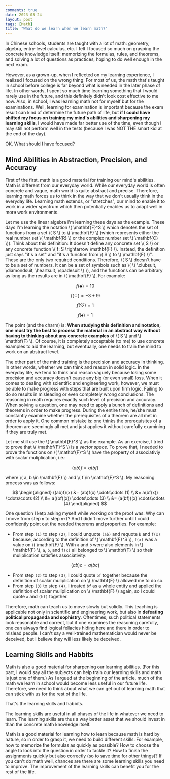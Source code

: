 ```yaml
---
comments: true
date: 2023-03-24
layout: post
tags: [Math]
title: "What do we learn when we learn math?"
---
```


In Chinese schools, students are taught with a lot of math: geometry, algebra, entry-level calculus, etc. I felt I focused so much on grasping the concrete knowledge itself: memorizing the formulas, rules, and theorems, and solving a lot of questions as practices, hoping to do well enough in the next exam.

However, as a grown-up, when I reflected on my learning experience, I realized I focused on the wrong thing: For most of us, the math that's taught in school before college is far beyond what is needed in the later phase of life. In other words, I spent so much time learning something that I would rarely use in the future, and this definitely didn't look cost effective to me now. Also, in school, I was learning math not for myself but for the examinations. Well, learning for examination is important because the exam result can kind of determine the future path of life, but **if I could have shifted my focus on training my mind's abilities and sharpening my learning skills**, I would have made far better use of the time, even though I may still not perform well in the tests (because I was NOT THE smart kid at the end of the day).

OK. What should I have focused?

## Mind Abilities in Abstraction, Precision, and Accuracy

First of the first, math is a good material for training our mind's abilities. Math is different from our everyday world. While our everyday world is often concrete and vague, math world is quite abstract and precise. Therefore, learning math forces us to think in the way that we don't usually think in the everyday life. Learning math extends, or "stretches", our mind to enable it to work in a wider spectrum which then potentially enables us to adapt well in more work environments.

Let me use the linear algebra I'm learning these days as the example. These days I'm learning the notation \\( \mathbf{F}^S \\) which denotes the set of functions from a set \\( S \\) to \\( \mathbf{F} \\) (which represents either the real number set \\( \mathbf{R} \\) or the complex number set \\( \mathbf{C} \\)). Think about this definition: It doesn't define any concrete set \\( S \\) or any concrete function \\( f: S \rightarrow \mathbf{F} \\). Instead, the definition just says "it's a set" and "it's a function from \\( S \\) to \\( \mathbf{F} \\)". These are the only two required conditions. Therefore, \\( S \\) doesn't have to be a set of numbers. It can be a set of symbols such as \\( \\{ \clubsuit, \diamondsuit, \heartsuit, \spadesuit \\} \\), and the functions can be arbitrary as long as the results are in \\( \mathbf{F} \\). For example:

$$ f(\clubsuit) = 10 $$

$$ f(\diamondsuit) = -3 + 9i $$

$$ f(\heartsuit) = 1 $$

$$ f(\spadesuit) = 1 $$

The point (and the charm) is: **When studying this definition and notation, one must try the best to process the material in an abstract way without having to thinking about any concrete examples** of \\( S \\) and \\( \mathbf{F} \\). Of course, it is completely acceptable (to me) to use concrete examples to aid the learning, but eventually, one needs to train the mind to work on an abstract level.

The other part of the mind training is the precision and accuracy in thinking. In other words, whether we can think and reason in solid logic. In the everyday life, we tend to think and reason vaguely because losing some precision and accuracy doesn't cause any big (or even small) loss. When it comes to dealing with scientific and engineering work, however, we must be able to make progress with steps that are built upon firm logic. Failing to do so results in misleading or even completely wrong conclusions. The reasoning in math requires exactly such level of precision and accuracy. When solving a question, one may need to apply a bunch of definitions and theorems in order to make progress. During the entire time, he/she must constantly examine whether the prerequisites of a theorem are all met in order to apply it. One common mistake is: one thinks the prerequisites of a theorem are seemingly all met and just applies it without carefully examining if they are truly met.

Let me still use the \\( \mathbf{F}^S \\) as the example. As an exercise, I tried to prove that \\( \mathbf{F}^S \\) is a _vector space_. To prove that, I needed to prove the functions on \\( \mathbf{F}^S \\) have the property of associativiy with scalar muliplication, i.e.:

$$ (ab)f = a(bf) $$

where \\( a, b \in \mathbf{F} \\) and \\( f \in \mathbf{F}^S \\). My reasoning process was as follows:

$$
\begin{aligned}
  ((ab)f)(x) &= (ab)f(x) \cdots\cdots (1) \\
             &= a(bf(x)) \cdots\cdots (2) \\
             &= a((bf)(x)) \cdots\cdots (3) \\
             &= (a(bf))(x) \cdots\cdots (4)
\end{aligned}
$$

One question I ketp asking myself while working on the proof was: Why can I move from step `n` to step `n+1`? And I didn't move further until I could confidently point out the needed theorems and properties. For example:

- From step `(1)` to step `(2)`, I could unquote `(ab)` and requote `b` and `f(x)` because, according to the definition of \\( \mathbf{F}^S \\), `f(x)` was a value on \\( \mathbf{F} \\). With `a` and `b` were also elements in \\( \mathbf{F} \\), `a`, `b`, and `f(x)` all belonged to \\( \mathbf{F} \\) so their muliplication satisfies associativity:

$$ (ab)c = a(bc) $$

- From step `(2)` to step `(3)`, I could quote `bf` together because the definition of scalar muliplication on \\( \mathbf{F} \\) allowed me to do so.
- From step `(3)` to step `(4)`, I treated `bf` as a whole entity and applied the definition of scalar muliplication on \\( \mathbf{F} \\) again, so I could quote `a` and `(bf)` together.

Therefore, math can teach us to move slowly but solidly. This teaching is applicable not only in scientific and engineering work, but also in **defeating political propaganda and sophistry**. Oftentimes, such political statements look reasonable and correct, but if one examines the reasoning carefully, one can always find logical fellacies hiding here and there in order to mislead people. I can't say a well-trained mathematician would never be deceived, but I believe they will less likely be deceived.

## Learning Skills and Habbits

Math is also a good material for sharpening our learning abilities. (For this part, I would say all the subjects can help train our learning skills and math is just one of them.) As I argued at the beginning of the article, much of the math we learn in school would become less useful in our future life. Therefore, we need to think about what we can get out of learning math that can stick with us for the rest of the life.

That's the learning skills and habbits.

The learning skills are useful in all phases of the life in whatever we need to learn. The learning skills are thus a way better asset that we should invest in than the concrete math knowledge itself.

Math is a good material for learning how to learn because math is hard by nature, so in order to grasp it, we need to build different skills. For example, how to memorize the formulas as quickly as possible? How to choose the angle to look into the question in order to tackle it? How to finish the assignments quickly but also correctly (so to save time for other things)? If you can't do math well, chances are there are some learning skills you need to improve. The improvement of the learning skills can benefit you for the rest of the life.
